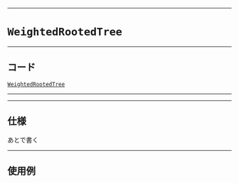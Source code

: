 _____

# `WeightedRootedTree`

_____

## コード

[`WeightedRootedTree`](https://github.com/titanium-22/Library_py/blob/main/Graph/WeightedRootedTree.py)
<!-- code=https://github.com/titanium-22/Library_py/blob/main/Graph\WeightedRootedTree.py -->

_____


_____

## 仕様

あとで書く

_____

## 使用例

```python
```

